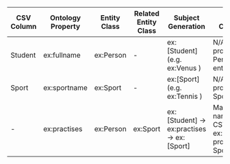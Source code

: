 |CSV Column|Ontology Property|Entity Class|Related Entity Class|Subject Generation|Join Condition
|---|---|---|---|---|---|
|Student|ex:fullname |ex:Person |-|ex:[Student] (e.g. ex:Venus )|N/A (direct property of Person entity)|
|Sport|ex:sportname |ex:Sport |-|ex:[Sport] (e.g. ex:Tennis )|N/A (direct property of Sport entity)|
|-|ex:practises |ex:Person |ex:Sport |ex:[Student] → ex:practises → ex:[Sport]|Match Sport name from CSV with ex:sportname property in Sport entities|
